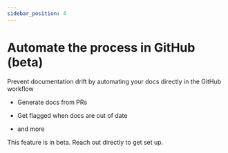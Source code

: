 ```yaml
---
sidebar_position: 4
---
```


# Automate the process in GitHub (beta)

Prevent documentation drift by automating your docs directly in the GitHub workflow

* Generate docs from PRs

* Get flagged when docs are out of date

* and more

This feature is in beta. Reach out directly to get set up.
